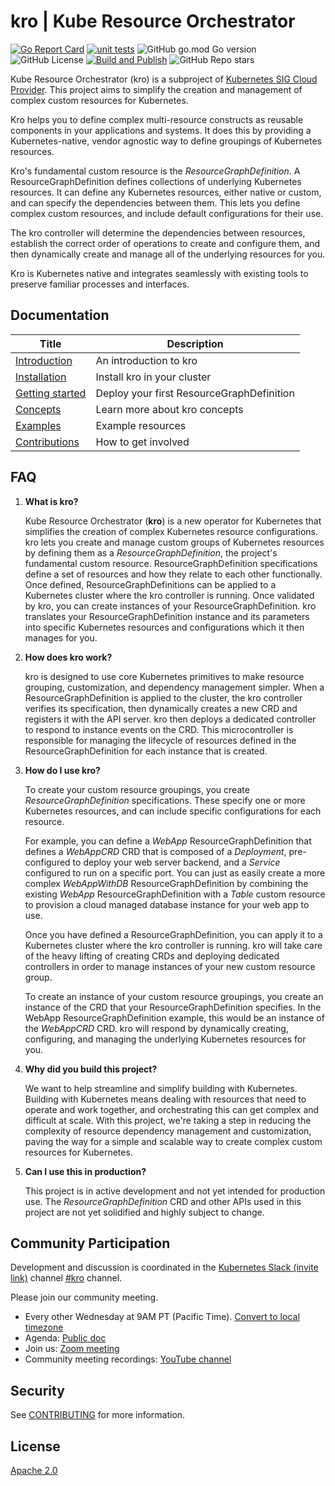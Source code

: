 # kro | Kube Resource Orchestrator


[![Go Report Card](https://goreportcard.com/badge/github.com/kro-run/kro)](https://goreportcard.com/report/github.com/kro-run/kro)
[![unit tests](https://github.com/kro-run/kro/actions/workflows/unit-tests.yaml/badge.svg)](https://github.com/kro-run/kro/actions/workflows/unit-tests.yaml)
![GitHub go.mod Go version](https://img.shields.io/github/go-mod/go-version/kro-run/Kro)
![GitHub License](https://img.shields.io/github/license/kro-run/kro)
[![Build and Publish](https://github.com/kro-run/kro/actions/workflows/build-push-image.yaml/badge.svg?branch=main)](https://github.com/kro-run/kro/actions/workflows/build-push-image.yaml)
![GitHub Repo stars](https://img.shields.io/github/stars/kro-run/kro)

Kube Resource Orchestrator (kro) is a subproject of [Kubernetes SIG Cloud Provider](https://github.com/kubernetes/community/blob/master/sig-cloud-provider/README.md). This project aims to simplify the creation and management of complex custom resources for Kubernetes.

Kro helps you to define complex multi-resource constructs as reusable components in your applications and systems. It does this by providing a Kubernetes-native, vendor agnostic way to define groupings of Kubernetes resources.

Kro's fundamental custom resource is the *ResourceGraphDefinition*. A ResourceGraphDefinition defines collections of underlying Kubernetes resources. It can define any Kubernetes resources, either native or custom, and can specify the dependencies between them. This lets you define complex custom resources, and include default configurations for their use.

The kro controller will determine the dependencies between resources, establish the correct order of operations to create and configure them, and then dynamically create and manage all of the underlying resources for you.

Kro is Kubernetes native and integrates seamlessly with existing tools to preserve familiar processes and interfaces.

## Documentation

| Title                                  | Description                     |
| -------------------------------------- | ------------------------------- |
| [Introduction][kro-overview]           | An introduction to kro          |
| [Installation][kro-installation]       | Install kro in your cluster     |
| [Getting started][kro-getting-started] | Deploy your first ResourceGraphDefinition |
| [Concepts][kro-concepts]               | Learn more about kro concepts   |
| [Examples][kro-examples]               | Example resources               |
| [Contributions](./CONTRIBUTING.md)       | How to get involved             |

[kro-overview]: https://kro.run/docs/overview
[kro-installation]: https://kro.run/docs/getting-started/Installation
[kro-getting-started]: https://kro.run/docs/getting-started/deploy-a-resource-graph-definition
[kro-concepts]: https://kro.run/docs/concepts/resource-group-definitions
[kro-examples]: https://kro.run/examples/

## FAQ

1. **What is kro?**

    Kube Resource Orchestrator (**kro**) is a new operator for Kubernetes that simplifies the creation of complex Kubernetes resource configurations.
    kro lets you create and manage custom groups of Kubernetes resources by defining them as a *ResourceGraphDefinition*, the project's fundamental custom resource.
    ResourceGraphDefinition specifications define a set of resources and how they relate to each other functionally.
    Once defined, ResourceGraphDefinitions can be applied to a Kubernetes cluster where the kro controller is running.
    Once validated by kro, you can create instances of your ResourceGraphDefinition.
    kro translates your ResourceGraphDefinition instance and its parameters into specific Kubernetes resources and configurations which it then manages for you.

2. **How does kro work?**

    kro is designed to use core Kubernetes primitives to make resource grouping, customization, and dependency management simpler.
    When a ResourceGraphDefinition is applied to the cluster, the kro controller verifies its specification, then dynamically creates a new CRD and registers it with the API server.
    kro then deploys a dedicated controller to respond to instance events on the CRD. This microcontroller is responsible for managing the lifecycle of resources defined in the ResourceGraphDefinition for each instance that is created.

3. **How do I use kro?**

    To create your custom resource groupings, you create *ResourceGraphDefinition* specifications. These specify one or more Kubernetes resources, and can include specific configurations for each resource.

    For example, you can define a *WebApp* ResourceGraphDefinition that defines a *WebAppCRD* CRD that is composed of a *Deployment*, pre-configured to deploy your web server backend, and a *Service* configured to run on a specific port.
    You can just as easily create a more complex *WebAppWithDB* ResourceGraphDefinition by combining the existing *WebApp* ResourceGraphDefinition with a *Table* custom resource to provision a cloud managed database instance for your web app to use.

    Once you have defined a ResourceGraphDefinition, you can apply it to a Kubernetes cluster where the kro controller is running. kro will take care of the heavy lifting of creating CRDs and deploying dedicated controllers in order to manage instances of your new custom resource group.

    To create an instance of your custom resource groupings, you create an instance of the CRD that your ResourceGraphDefinition specifies. In the WebApp ResourceGraphDefinition example, this would be an instance of the *WebAppCRD* CRD. kro will respond by dynamically creating, configuring, and managing the underlying Kubernetes resources for you. 

4. **Why did you build this project?**

    We want to help streamline and simplify building with Kubernetes. Building with Kubernetes means dealing with resources that need to operate and work together, and orchestrating this can get complex and difficult at scale.
   With this project, we're taking a step in reducing the complexity of resource dependency management and customization, paving the way for a simple and scalable way to create complex custom resources for Kubernetes.

5. **Can I use this in production?**

   This project is in active development and not yet intended for production use.
   The *ResourceGraphDefinition* CRD and other APIs used in this project are not yet solidified and highly subject to change.

## Community Participation

Development and discussion is coordinated in the [Kubernetes Slack (invite link)][k8s-slack] channel [#kro][kro-channel] channel.

[k8s-slack]: https://communityinviter.com/apps/kubernetes/community
[kro-channel]: https://kubernetes.slack.com/archives/C081TMY9D6Y

Please join our community meeting.
* Every other Wednesday at 9AM PT (Pacific Time). [Convert to local timezone][tz-help] 
* Agenda: [Public doc][agenda]
* Join us: [Zoom meeting][zoom]
* Community meeting recordings:  [YouTube channel][youtube]


[tz-help]: http://www.thetimezoneconverter.com/?t=9%3A00&tz=PT%20%28Pacific%20Time%29
[agenda]: https://docs.google.com/document/d/1GqeHcBlOw6ozo-qS4TLdXSi5qUn88QU6dwdq0GvxRz4/edit?tab=t.0
[zoom]: https://us06web.zoom.us/j/85388697226?pwd=9Xxz1F0FcNUq8zFGrsRqkHMhFZTpuj.1
[youtube]: https://www.youtube.com/channel/UCUlcI3NYq9ehl5wsdfbJzSA

## Security

See [CONTRIBUTING](CONTRIBUTING.md#security-issue-notifications) for more information.

## License

[Apache 2.0](LICENSE)
